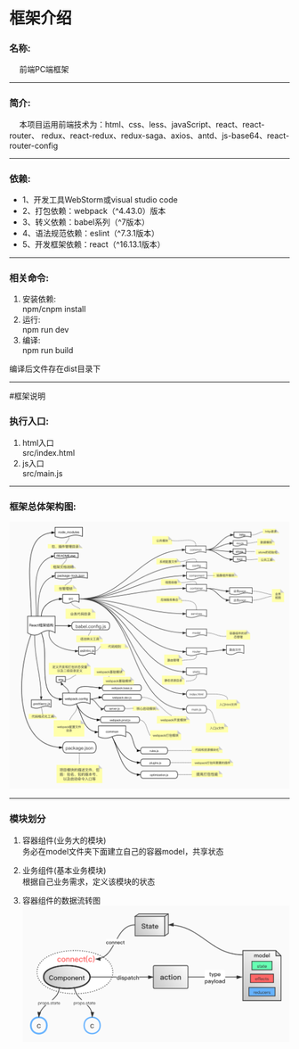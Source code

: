 # 框架介绍
### 名称:
&ensp;&ensp; 前端PC端框架
***
### 简介:
&ensp;&ensp; 本项目运用前端技术为：html、css、less、javaScript、react、react-router、
redux、react-redux、redux-saga、axios、antd、js-base64、react-router-config
***
### 依赖:
+ 1、开发工具WebStorm或visual studio code
+ 2、打包依赖：webpack（^4.43.0）版本
+ 3、转义依赖：babel系列（^7版本）
+ 4、语法规范依赖：eslint（^7.3.1版本）
+ 5、开发框架依赖：react（^16.13.1版本）
***
### 相关命令:
1. 安装依赖:  
npm/cnpm install
2. 运行:  
npm run dev
3. 编译:  
npm run build  

编译后文件存在dist目录下
***
#框架说明
### 执行入口:
1. html入口  
src/index.html
2. js入口  
src/main.js
***
### 框架总体架构图:
![Image text](./deploy/web前端框架结构.jpg)
***
### 模块划分
1. 容器组件(业务大的模块)  
务必在model文件夹下面建立自己的容器model，共享状态

2. 业务组件(基本业务模块)  
根据自己业务需求，定义该模块的状态

3. 容器组件的数据流转图
![Image text](./deploy/redux的数据流转图.jpg)

